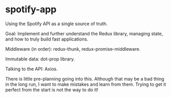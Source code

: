 # spotify-app

Using the Spotify API as a single source of truth. 

Goal: Implement and further understand the Redux library, managing state, and how to truly build fast applications. 

Middleware (in order): redux-thunk, redux-promise-middleware.

Immutable data: dot-prop library.

Talking to the API: Axios.

There is little pre-planning going into this. Although that may be a bad thing in the long run, I want to make mistakes and learn from them. Trying to get it perfect from the start is not the way to do it!
